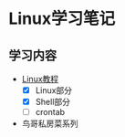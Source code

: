 # Linux学习笔记

## 学习内容

* [Linux教程](http://www.runoob.com/linux/linux-tutorial.html)
    - [x] Linux部分
    - [x] Shell部分
    - [ ] crontab
* 鸟哥私房菜系列
